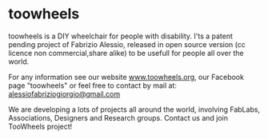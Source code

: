 # toowheels
toowheels is a DIY wheelchair for people with disability. I'ts a patent pending project of Fabrizio Alessio, released in open source version (cc licence non commercial,share alike) to be usefull for people all over the world.

For any information see our website www.toowheels.org, our Facebook page "toowheels" or feel free to contact by mail at: alessiofabriziogiorgio@gmail.com

We are developing a lots of projects all around the world, involving FabLabs, Associations, Designers and Research groups. Contact us and join TooWheels project!
